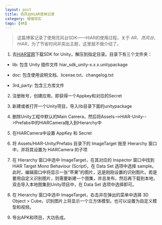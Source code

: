 ```yaml
---
layout: post
title: 亮风台HiAR使用记录
category: 增强现实
tags: [AR]
---
```


> 这篇博客记录了使用亮风台SDK——HiAR的使用过程，关于 *AR*、*亮风台*、*HiAR*，为了节省时间并突出主题，这里就不做介绍了。

1. 去[HiAR官网](http://hiar.com.cn/)下载SDK for Unity，解压到指定目录。目录下有三个文件夹：

* lib: 包含 Unity 插件文件 hiar_sdk_unity-x.x.x.unitypackage

* doc: 包含使用说明文档、license.txt、changelog.txt

* 3rd_party: 包含三方库文件

2. 注册账号，创建应用，即获得一个Appkey和对应的Secret

3. 新建或者打开一个Unity项目，导入lib目录下面的unitypackage

4. 删除Unity工程中默认的Main Camera，然后将Assets-->HiAR-Unity-->Prefabs中的HiARCamera拖入到Hierarchy中

5. 在HiARCamera中设置 AppKey 和 Secret

6. 将 Assets/HiAR-Unity/Prefabs 目录下的 ImageTarget 拖至 Hierarchy 窗口中，并将其设置为 HiARCamera 的子项

7. 在 Hierarchy 窗口中选中 ImageTarget，在其对应的 Inspector 窗口中找到 HiAR Target Mono Behaviour (Script)，在 Data Set 选项中选择 sample。此时，编辑窗口中将显示一张“苹果”的图片，这是刚刚设置的识别图片。若是要用自定义识别图片，则需要新建一个图集，并且发布，然后再下载到本地，双击导入本地图集到Unity项目中，在 Data Set 选项中选择即可。

8. 在 Hierarchy 窗口中选中 ImageTarget，右击并在弹出的菜单中选择 3D Object > Cube，识别图片上将显示一个立方体模型。也可以设置为自定义模型和视频。

9. 导出APK和项目，大功告成。
